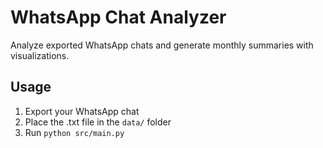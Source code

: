 # WhatsApp Chat Analyzer

Analyze exported WhatsApp chats and generate monthly summaries with visualizations.

## Usage

1. Export your WhatsApp chat
2. Place the .txt file in the `data/` folder
3. Run `python src/main.py`
